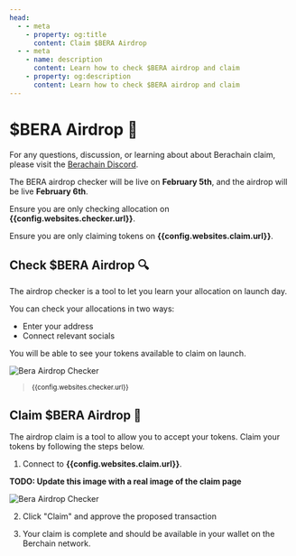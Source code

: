 ```yaml
---
head:
  - - meta
    - property: og:title
      content: Claim $BERA Airdrop
  - - meta
    - name: description
      content: Learn how to check $BERA airdrop and claim
    - property: og:description
      content: Learn how to check $BERA airdrop and claim
---
```


<script setup>
  import config from '@berachain/config/constants.json';
</script>

# $BERA Airdrop 🐻

For any questions, discussion, or learning about about Berachain claim, please visit the [Berachain Discord](https://discord.com/invite/berachain).

The BERA airdrop checker will be live on **February 5th**, and the airdrop will be live **February 6th**.

Ensure you are only checking allocation on **<a :href="config.websites.checker.url">{{config.websites.checker.url}}</a>**.

Ensure you are only claiming tokens on **<a :href="config.websites.claim.url">{{config.websites.claim.url}}</a>**.

## Check $BERA Airdrop 🔍

The airdrop checker is a tool to let you learn your allocation on launch day.

You can check your allocations in two ways:

- Enter your address
- Connect relevant socials

You will be able to see your tokens available to claim on launch.

<a :href="config.websites.checker.url">

![Bera Airdrop Checker](/assets/berachain-airdrop.jpg)

</a>

> <small><a :href="config.websites.checker.url">{{config.websites.checker.url}}</a></small>

## Claim $BERA Airdrop 🎁

The airdrop claim is a tool to allow you to accept your tokens. Claim your tokens by following the steps below.

1. Connect to **<a :href="config.websites.claim.url">{{config.websites.claim.url}}</a>**.

**TODO: Update this image with a real image of the claim page**

<a :href="config.websites.claim.url">

![Bera Airdrop Checker](/assets/berachain-airdrop.jpg)

</a>

2. Click "Claim" and approve the proposed transaction

3. Your claim is complete and should be available in your wallet on the Berchain network.
